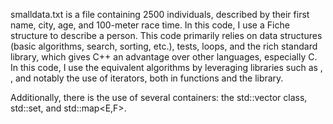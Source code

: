 smalldata.txt is a file containing 2500 individuals, described by their first name, city, age, and 100-meter race time. In this code, I use a Fiche structure to describe a person. This code primarily relies on data structures (basic algorithms, search, sorting, etc.), tests, loops, and the rich standard library, which gives C++ an advantage over other languages, especially C. In this code, I use the equivalent algorithms by leveraging libraries such as <algorithm>, <numeric>, and notably the use of iterators, both in functions and the <iterator> library.

Additionally, there is the use of several containers: the std::vector<T> class, std::set<T>, and std::map<E,F>.
